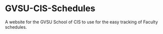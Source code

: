 # GVSU-CIS-Schedules
A website for the GVSU School of CIS to use for the easy tracking of Faculty schedules.
